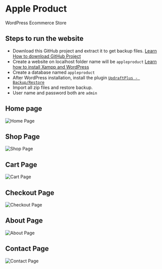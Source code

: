 ﻿# Apple Product

WordPress Ecommerce Store

## Steps to run the website

- Download this GitHub project and extract it to get backup files. [Learn How to download GitHub Project](https://youtu.be/zVUyUFI0D3I)
- Create a website on localhost folder name will be `appleproduct` [Learn how to install Xampp and WordPress](https://youtu.be/pUuWkz37whk?si=Mm7CdNdeFLy9AIdg)
- Create a database named `appleproduct`
- After WordPress installation, install the plugin [`UpdraftPlus - Backup/Restore`](https://wordpress.org/plugins/updraftplus/)
- Import all zip files and restore backup.
- User name and password both are `admin`

## Home page

![Home Page](https://github.com/bakarfreelancer/wordpress-ecommerce-appleproduct/blob/main/home.jpeg?raw=true)


## Shop Page

![Shop Page](https://github.com/bakarfreelancer/wordpress-ecommerce-appleproduct/blob/main/shop.jpeg?raw=true)

## Cart Page
![Cart Page](https://github.com/bakarfreelancer/wordpress-ecommerce-appleproduct/blob/main/cart.jpeg?raw=true)

## Checkout Page
![Checkout Page](https://github.com/bakarfreelancer/wordpress-ecommerce-appleproduct/blob/main/checkout.jpeg?raw=true)

## About Page
![About Page](https://github.com/bakarfreelancer/wordpress-ecommerce-appleproduct/blob/main/about.jpeg?raw=true)

## Contact Page
![Contact Page](https://github.com/bakarfreelancer/wordpress-ecommerce-appleproduct/blob/main/contact.jpeg?raw=true)
